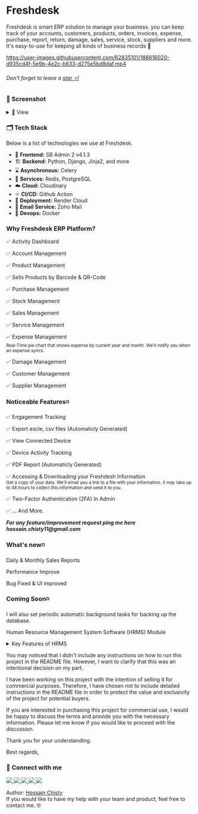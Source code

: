 # Freshdesk

Freshdesk is smart ERP solution to manage your business. you can keep track of your accounts, customers, products, orders, invoices, expense, purchase, report, return, damage, sales, service, stock, suppliers and more. It's easy-to-use for keeping all kinds of business records 🚀
<br>

https://user-images.githubusercontent.com/62835101/188616020-d935cd4f-5e9b-4e2c-b633-d275e5bd8daf.mp4

###### Don't forget to leave a [star ⭐!](https://github.com/hossainchisty/Freshdesk-CRM-Platform/stargazers)

### 📸 Screenshot

<details>
 <summary>
    🔎 View
 </summary>

### 💻 Customer Management

 <img src="https://github.com/hossainchisty/Freshdesk-CRM-Platform/blob/master/static/Mockup/customer/customer-management.png">

### 🛒 Purchase Management

<img src="https://github.com/hossainchisty/Freshdesk-ERP-Platform/blob/master/static/Mockup/purchase/manage-purchase.png">
 
 ### 🤕 Damage Management 
<img src="https://github.com/hossainchisty/Freshdesk-ERP-Platform/blob/master/static/Mockup/damage/damage-management.png">
 
 ### 💰 Expense Management 
<img src="https://github.com/hossainchisty/Freshdesk-CRM-Platform/blob/master/static/Mockup/expense/expense-management.png">

### 🧾 PDF Report (Automaticly Generated)

  <img src="https://github.com/hossainchisty/Freshdesk-CRM-Platform/blob/master/static/Mockup/expense/expense-pdf-viewer.png">

### 🖋 Excel Sheet (Automaticly Generated)

  <img src="https://github.com/hossainchisty/Freshdesk-CRM-Platform/blob/master/static/Mockup/expense/expense-excel-sheet.png">

### 📨 Sale Management

 <img src="https://github.com/hossainchisty/Freshdesk-CRM-Platform/blob/master/static/Mockup/sale/sales-management.png">

### 📥 Sale's Due Collection

 <img src="https://github.com/hossainchisty/Freshdesk-CRM-Platform/blob/master/static/Mockup/sale/sales-due-collection.png">

### 🏢 Company Profile

  <img src="https://github.com/hossainchisty/Freshdesk-CRM-Platform/blob/master/static/Mockup/comapny/company-profile.png">

### ⚙ Settings <br/>

<table width="100%"> 
<tr>
<td width="50%">
&nbsp; 
<p align="center">
  Privacy and Security
</p>
<img src="https://github.com/hossainchisty/Freshdesk-ERP-Platform/blob/master/static/Mockup/settings/settings-privacy-and-security.png">
</td>

 <table width="100%"> 
<tr>
<td width="50%">
&nbsp; 
<p align="center">
  Delete your Freshdesk Account <br>
 You can delete your Freshdesk Account at any time. If you change your mind, you might not be able to recover it.
</p>
<img src="https://github.com/hossainchisty/Freshdesk-ERP-Platform/blob/master/static/Mockup/settings/account-delete.png">
</td> 
 
<br/>
</table>

<table width="100%"> 
<tr>
<td width="50%">      
&nbsp; 
<br>
<p align="center">
  Change Password
</p>
<img src="https://github.com/hossainchisty/Freshdesk-ERP-Platform/blob/master/static/Mockup/settings/change-password.png">
</td> 
<td width="50%">
<br>
<p align="center">
Forget password?
</p>
<img src="https://github.com/hossainchisty/Freshdesk-ERP-Platform/blob/master/static/Mockup/settings/forget-password.png">  
</td>
</table>

</details>

### 🗂 Tech Stack

Below is a list of technologies we use at Freshdesk.

- 🎨 **Frontend:** SB Admin 2 v4.1.3
- 🏗 **Backend:** Python, Django, Jinja2, and more
- ⌛ **Asynchronous:** Celery
- 🌳 **Services:** Redis, PostgreSQL
- ☁️ **Cloud:** Cloudinary
- ♾ **CI/CD:** Github Action
- 🎩 **Deployment:** Render Cloud
- 📨 **Email Service:** Zoho Mail
- 🐋 **Devops:** Docker

### **Why Freshdesk ERP Platform?**

✅ Activity Dashboard

✅ Account Management

✅ Product Management

✅ Sells Products by Barcode & QR-Code

✅ Purchase Management

✅ Stock Management

✅ Sales Management

✅ Service Management

✅ Expense Management
<br>
<sub>Real-Time pie chart that shows expense by current year and month.</sub>
<sub>We'll notify you when an expense syncs.</sub>

✅ Damage Management

✅ Customer Management

✅ Supplier Management

### **Noticeable Features◽**

✅ Engagement Tracking

✅ Export excle, csv files (Automaticly Generated)

✅ View Connected Device

✅ Device Activity Tracking

✅ PDF Report (Automaticly Generated)

✅ Accessing & Downloading your Freshdesh Information
<br>
<sub>Get a copy of your data. We'll email you a link to a file with your information. it may take up to 48 hours to collect this information and send it to you.</sup>

✅ Two-Factor Authentication (2FA) In Admin

✅ ... And More.

**_For any feature/improvement request ping me here hossain.chisty11@gmail.com_**

### **What's new◽**

Daily & Monthly Sales Reports

Performance Improve

Bug Fixed & UI improved

### **Coming Soon◽**

I will also set periodic automatic background tasks for backing up the database.

Human Resource Management System Software (HRMS) Module

<details>
 <summary>
 Key Features of HRMS
 </summary>

✅ Employee information management system

✅ Employee leave management system

✅ Employee recruitment system

✅ Attendance management system

✅ Asset & equipment management

✅ Bank & loan management system

✅ Department management system

✅ Leave tracking system

✅ Dynamic report system

✅ Account management system

✅ Payroll management system

</details>

You may noticed that I didn't include any instructions on how to run this project in the README file. However, I want to clarify that this was an intentional decision on my part.

I have been working on this project with the intention of selling it for commercial purposes. Therefore, I have chosen not to include detailed instructions in the README file in order to protect the value and exclusivity of the project for potential buyers.

If you are interested in purchasing this project for commercial use, I would be happy to discuss the terms and provide you with the necessary information. Please let me know if you would like to proceed with the discussion.

Thank you for your understanding.

Best regards,

<!-- Get in touch - Start -->

### 💬 Connect with me

<a class="header-badge" target="_blank" href="https://www.linkedin.com/in/hossainchisty/">
  <img src="https://img.shields.io/badge/style--5eba00.svg?label=LinkedIn&logo=linkedin&style=social">
</a>

<a class="header-badge" target="_blank" href="https://github.com/hossainchisty">
  <img src="https://img.shields.io/badge/style--5eba00.svg?label=Github&logo=Github&style=social">
</a>

<a class="header-badge" target="_blank" href="https://www.instagram.com/hossain.chisty/">
  <img src="https://img.shields.io/badge/style--5eba00.svg?label=Instagram&logo=Instagram&style=social">
</a>

<a class="header-badge" target="_blank" href="https://www.facebook.com/hossain.chisty11">
  <img src="https://img.shields.io/badge/style--5eba00.svg?label=Facebook&logo=Facebook&style=social">
</a>

<a class="header-badge" target="_blank" href="mailto:hossain.chisty11@gmail.com">
  <img src="https://img.shields.io/badge/style--5eba00.svg?label=Gmail&logo=Gmail&style=social">
</a>

Author:
<a href="https://www.linkedin.com/in/hossainchisty/" target="_blank">Hossain Chisty</a><br>
If you would like to have my help with your team and product, feel free to contact me. 🤓

<!-- Get in touch - End -->
